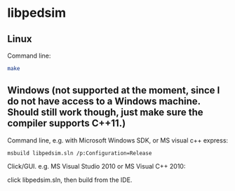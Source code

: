 libpedsim
=========

## Linux

Command line:

```bash
make
```

## Windows (not supported at the moment, since I do not have access to a Windows machine. Should still work though, just make sure the compiler supports C++11.)

Command line, e.g. with Microsoft Windows SDK, or MS visual c++ express:

```
msbuild libpedsim.sln /p:Configuration=Release
```

Click/GUI. e.g. MS Visual Studio 2010 or MS Visual C++ 2010:

click libpedsim.sln, then build from the IDE.
